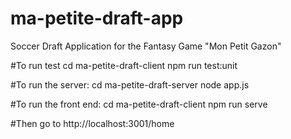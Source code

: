 # ma-petite-draft-app
 Soccer Draft Application for the Fantasy Game "Mon Petit Gazon"

#To run test 
 cd ma-petite-draft-client
 npm run test:unit

#To run the server: 
 cd ma-petite-draft-server
 node app.js

#To run the front end:
 cd ma-petite-draft-client
 npm run serve

#Then go to http://localhost:3001/home 
